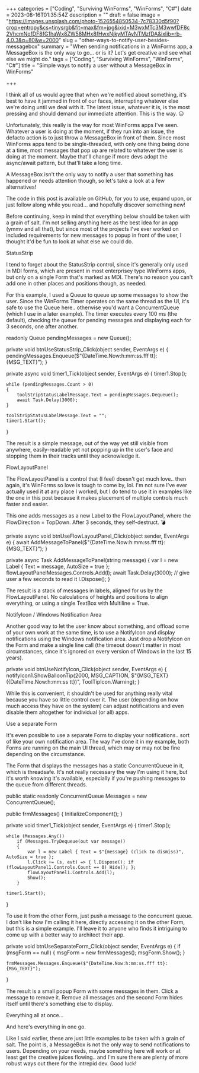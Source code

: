 +++
categories = ["Coding", "Surviving WinForms", "WinForms", "C#"]
date = 2023-08-16T01:35:54Z
description = ""
draft = false
image = "https://images.unsplash.com/photo-1526554850534-7c78330d5f90?crop=entropy&cs=tinysrgb&fit=max&fm=jpg&ixid=M3wxMTc3M3wwfDF8c2VhcmNofDF8fG1haWx8ZW58MHx8fHwxNjkyMTAyNTMzfDA&ixlib=rb-4.0.3&q=80&w=2000"
slug = "other-ways-to-notify-user-besides-messagebox"
summary = "When sending notifications in a WinForms app, a MessageBox is the only way to go... or is it? Let's get creative and see what else we might do."
tags = ["Coding", "Surviving WinForms", "WinForms", "C#"]
title = "Simple ways to notify a user without a MessageBox in WinForms"

+++


I think all of us would agree that when we're notified about something, it's best to have it jammed in front of our faces, interrupting whatever else we're doing until we deal with it. The latest issue, whatever it is, is the most pressing and should demand our immediate attention. This is the way. 😑

Unfortunately, this really is the way for most WinForms apps I've seen. Whatever a user is doing at the moment, if they run into an issue, the defacto action is to just throw a MessageBox in front of them. Since most WinForms apps tend to be single-threaded, with only one thing being done at a time, most messages that pop up are related to whatever the user is doing at the moment. Maybe that'll change if more devs adopt the async/await pattern, but that'll take a long time.

A MessageBox isn't the only way to notify a user that something has happened or needs attention though, so let's take a look at a few alternatives!



The code in this post is available on GitHub, for you to use, expand upon, or just follow along while you read... and hopefully discover something new!



Before continuing, keep in mind that everything below should be taken with a grain of salt. I'm not selling anything here as the best idea for an app (ymmv and all that), but since most of the projects I've ever worked on included requirements for new messages to popup in front of the user, I thought it'd be fun to look at what else we could do.


StatusStrip

I tend to forget about the StatusStrip control, since it's generally only used in MDI forms, which are present in most enterprisey type WinForms apps, but only on a single Form that's marked as MDI. There's no reason you can't add one in other places and positions though, as needed.

For this example, I used a Queue<T> to queue up some messages to show the user. Since the WinForms Timer operates on the same thread as the UI, it's safe to use the Queue<T> here.. otherwise you'd want a ConcurrentQueue<T> (which I use in a later example). The timer executes every 100 ms (the default), checking the queue for pending messages and displaying each for 3 seconds, one after another.

readonly Queue<string> pendingMessages = new Queue<string>();

private void btnUseStatusStrip_Click(object sender, EventArgs e)
{
    pendingMessages.Enqueue($"{DateTime.Now:h:mm:ss.fff tt}: {MSG_TEXT}");
}

private async void timer1_Tick(object sender, EventArgs e)
{
    timer1.Stop();

    while (pendingMessages.Count > 0)
    {
        toolStripStatusLabelMessage.Text = pendingMessages.Dequeue();
        await Task.Delay(3000);
    }

    toolStripStatusLabelMessage.Text = "";
    timer1.Start();
}

The result is a simple message, out of the way yet still visible from anywhere, easily-readable yet not popping up in the user's face and stopping them in their tracks until they acknowledge it.


FlowLayoutPanel

The FlowLayoutPanel is a control that (I feel) doesn't get much love.. then again, it's WinForms so love is tough to come by, lol. I'm not sure I've ever actually used it at any place I worked, but I do tend to use it in examples like the one in this post because it makes placement of multiple controls much faster and easier.

This one adds messages as a new Label to the FlowLayoutPanel, where the FlowDirection = TopDown. After 3 seconds, they self-destruct. 💣

private async void btnUseFlowLayoutPanel_Click(object sender, EventArgs e)
{
    await AddMessageToPanel($"{DateTime.Now:h:mm:ss.fff tt}: {MSG_TEXT}");
}

private async Task AddMessageToPanel(string message)
{
    var l = new Label { Text = message, AutoSize = true };
    flowLayoutPanelMessages.Controls.Add(l);
    await Task.Delay(3000);  // give user a few seconds to read it
    l.Dispose();
}

The result is a stack of messages in labels, aligned for us by the FlowLayoutPanel. No calculations of heights and positions to align everything, or using a single TextBox with Multiline = True.


NotifyIcon / Windows Notification Area

Another good way to let the user know about something, and offload some of your own work at the same time, is to use a NotifyIcon and display notifications using the Windows notification area. Just drop a NotifyIcon on the Form and make a single line call (the timeout doesn't matter in most circumstances, since it's ignored on every version of Windows in the last 15 years).

private void btnUseNotifyIcon_Click(object sender, EventArgs e)
{
    notifyIcon1.ShowBalloonTip(2000, MSG_CAPTION,
        $"{MSG_TEXT} ({DateTime.Now:h:mm:ss tt})", ToolTipIcon.Warning);
}

While this is convenient, it shouldn't be used for anything really vital because you have so little control over it. The user (depending on how much access they have on the system) can adjust notifications and even disable them altogether for individual (or all) apps.


Use a separate Form

It's even possible to use a separate Form to display your notifications.. sort of like your own notification area. The way I've done it in my example, both Forms are running on the main UI thread, which may or may not be fine depending on the circumstance.

The Form that displays the messages has a static ConcurrentQueue<T> in it, which is threadsafe. It's not really necessary the way I'm using it here, but it's worth knowing it's available, especially if you're pushing messages to the queue from different threads.

public static readonly ConcurrentQueue<string> Messages = new ConcurrentQueue<string>();

public frmMessages()
{
    InitializeComponent();
}

private void timer1_Tick(object sender, EventArgs e)
{
    timer1.Stop();

    while (Messages.Any())
        if (Messages.TryDequeue(out var message))
        {
            var l = new Label { Text = $"{message} (click to dismiss)", AutoSize = true };
            l.Click += (s, evt) => { l.Dispose(); if (flowLayoutPanel1.Controls.Count == 0) Hide(); };
            flowLayoutPanel1.Controls.Add(l);
            Show();
        }

    timer1.Start();
}

To use it from the other Form, just push a message to the concurrent queue. I don't like how I'm calling it here, directly accessing it on the other Form, but this is a simple example. I'll leave it to anyone who finds it intriguing to come up with a better way to architect their app.

private void btnUseSeparateForm_Click(object sender, EventArgs e)
{
    if (msgForm == null)
    {
        msgForm = new frmMessages();
        msgForm.Show();
    }

    frmMessages.Messages.Enqueue($"{DateTime.Now:h:mm:ss.fff tt}: {MSG_TEXT}");
}

The result is a small popup Form with some messages in them. Click a message to remove it. Remove all messages and the second Form hides itself until there's something else to display.


Everything all at once...

And here's everything in one go.

Like I said earlier, these are just little examples to be taken with a grain of salt. The point is, a MessageBox is not the only way to send notifications to users. Depending on your needs, maybe something here will work or at least get the creative juices flowing.. and I'm sure there are plenty of more robust ways out there for the intrepid dev. Good luck!
